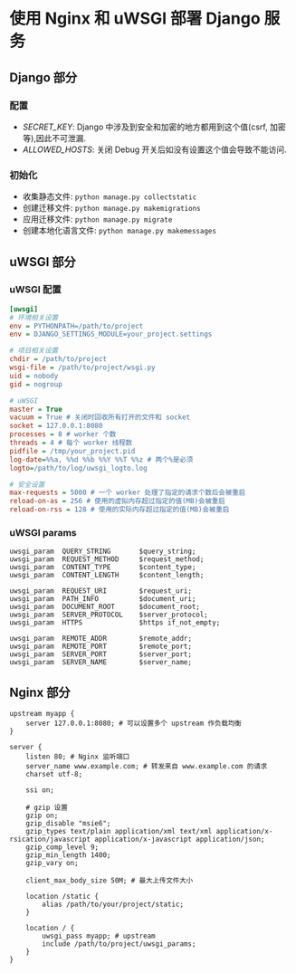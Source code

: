 # 使用 Nginx 和 uWSGI 部署 Django 服务
## Django 部分
### 配置

- *SECRET_KEY*: Django 中涉及到安全和加密的地方都用到这个值(csrf, 加密等),因此不可泄漏.
- *ALLOWED_HOSTS*: 关闭 Debug 开关后如没有设置这个值会导致不能访问.

### 初始化

- 收集静态文件: `python manage.py collectstatic`
- 创建迁移文件: `python manage.py makemigrations`
- 应用迁移文件: `python manage.py migrate`
- 创建本地化语言文件: `python manage.py makemessages`

## uWSGI 部分
### uWSGI 配置

```ini
[uwsgi]
# 环境相关设置
env = PYTHONPATH=/path/to/project
env = DJANGO_SETTINGS_MODULE=your_project.settings

# 项目相关设置
chdir = /path/to/project
wsgi-file = /path/to/project/wsgi.py
uid = nobody
gid = nogroup

# uWSGI
master = True
vacuum = True # 关闭时回收所有打开的文件和 socket
socket = 127.0.0.1:8080
processes = 8 # worker 个数
threads = 4 # 每个 worker 线程数
pidfile = /tmp/your_project.pid
log-date=%%a, %%d %%b %%Y %%T %%z # 两个%是必须
logto=/path/to/log/uwsgi_logto.log

# 安全设置
max-requests = 5000 # 一个 worker 处理了指定的请求个数后会被重启
reload-on-as = 256 # 使用的虚拟内存超过指定的值(MB)会被重启
reload-on-rss = 128 # 使用的实际内存超过指定的值(MB)会被重启
```

### uWSGI params

```text
uwsgi_param  QUERY_STRING       $query_string;
uwsgi_param  REQUEST_METHOD     $request_method;
uwsgi_param  CONTENT_TYPE       $content_type;
uwsgi_param  CONTENT_LENGTH     $content_length;

uwsgi_param  REQUEST_URI        $request_uri;
uwsgi_param  PATH_INFO          $document_uri;
uwsgi_param  DOCUMENT_ROOT      $document_root;
uwsgi_param  SERVER_PROTOCOL    $server_protocol;
uwsgi_param  HTTPS              $https if_not_empty;

uwsgi_param  REMOTE_ADDR        $remote_addr;
uwsgi_param  REMOTE_PORT        $remote_port;
uwsgi_param  SERVER_PORT        $server_port;
uwsgi_param  SERVER_NAME        $server_name;
```

## Nginx 部分

```text
upstream myapp {
    server 127.0.0.1:8080; # 可以设置多个 upstream 作负载均衡
}

server {
    listen 80; # Nginx 监听端口
    server_name www.example.com; # 转发来自 www.example.com 的请求
    charset utf-8;

    ssi on;

	# gzip 设置
    gzip on;
    gzip_disable "msie6";
    gzip_types text/plain application/xml text/xml application/x-rsication/javascript application/x-javascript application/json;
    gzip_comp_level 9;
    gzip_min_length 1400;
    gzip_vary on;

    client_max_body_size 50M; # 最大上传文件大小

    location /static {
        alias /path/to/your/project/static;
    }

    location / {
        uwsgi_pass myapp; # upstream
        include /path/to/project/uwsgi_params;
    }
}
```
